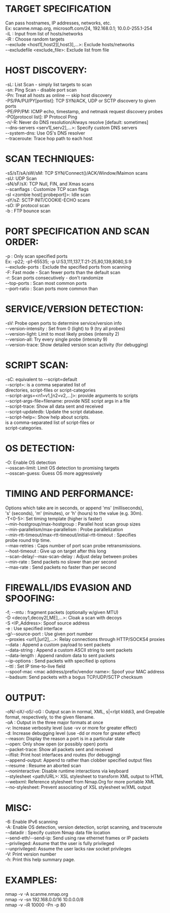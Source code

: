 # TARGET SPECIFICATION   
  Can pass hostnames, IP addresses, networks, etc.   
  Ex: scanme.nmap.org, microsoft.com/24, 192.168.0.1; 10.0.0-255.1-254   
  -iL <inputfilename>: Input from list of hosts/networks   
  -iR <num hosts>: Choose random targets   
  --exclude <host1[,host2][,host3],...>: Exclude hosts/networks   
  --excludefile <exclude_file>: Exclude list from file   

# HOST DISCOVERY:   
  -sL: List Scan - simply list targets to scan  
  -sn: Ping Scan - disable port scan  
  -Pn: Treat all hosts as online -- skip host discovery   
  -PS/PA/PU/PY[portlist]: TCP SYN/ACK, UDP or SCTP discovery to given ports   
  -PE/PP/PM: ICMP echo, timestamp, and netmask request discovery probes   
  -PO[protocol list]: IP Protocol Ping   
  -n/-R: Never do DNS resolution/Always resolve [default: sometimes]   
  --dns-servers <serv1[,serv2],...>: Specify custom DNS servers   
  --system-dns: Use OS's DNS resolver   
  --traceroute: Trace hop path to each host   

# SCAN TECHNIQUES:   
  -sS/sT/sA/sW/sM: TCP SYN/Connect()/ACK/Window/Maimon scans   
  -sU: UDP Scan   
  -sN/sF/sX: TCP Null, FIN, and Xmas scans   
  --scanflags <flags>: Customize TCP scan flags   
  -sI <zombie host[:probeport]>: Idle scan   
  -sY/sZ: SCTP INIT/COOKIE-ECHO scans   
  -sO: IP protocol scan   
  -b <FTP relay host>: FTP bounce scan   

# PORT SPECIFICATION AND SCAN ORDER:      
  -p <port ranges>: Only scan specified ports   
    Ex: -p22; -p1-65535; -p U:53,111,137,T:21-25,80,139,8080,S:9   
  --exclude-ports <port ranges>: Exclude the specified ports from scanning   
  -F: Fast mode - Scan fewer ports than the default scan   
  -r: Scan ports consecutively - don't randomize   
  --top-ports <number>: Scan <number> most common ports   
  --port-ratio <ratio>: Scan ports more common than <ratio>   

# SERVICE/VERSION DETECTION:      
  -sV: Probe open ports to determine service/version info   
  --version-intensity <level>: Set from 0 (light) to 9 (try all probes)   
  --version-light: Limit to most likely probes (intensity 2)   
  --version-all: Try every single probe (intensity 9)   
  --version-trace: Show detailed version scan activity (for debugging)   

# SCRIPT SCAN:      
  -sC: equivalent to --script=default   
  --script=<Lua scripts>: <Lua scripts> is a comma separated list of   
           directories, script-files or script-categories   
  --script-args=<n1=v1,[n2=v2,...]>: provide arguments to scripts   
  --script-args-file=filename: provide NSE script args in a file   
  --script-trace: Show all data sent and received   
  --script-updatedb: Update the script database.   
  --script-help=<Lua scripts>: Show help about scripts.   
           <Lua scripts> is a comma-separated list of script-files or   
           script-categories.   

# OS DETECTION:    
  -O: Enable OS detection   
  --osscan-limit: Limit OS detection to promising targets   
  --osscan-guess: Guess OS more aggressively   

# TIMING AND PERFORMANCE:      
  Options which take <time> are in seconds, or append 'ms' (milliseconds),   
  's' (seconds), 'm' (minutes), or 'h' (hours) to the value (e.g. 30m).   
  -T<0-5>: Set timing template (higher is faster)   
  --min-hostgroup/max-hostgroup <size>: Parallel host scan group sizes   
  --min-parallelism/max-parallelism <numprobes>: Probe parallelization   
  --min-rtt-timeout/max-rtt-timeout/initial-rtt-timeout <time>: Specifies   
      probe round trip time.   
  --max-retries <tries>: Caps number of port scan probe retransmissions.   
  --host-timeout <time>: Give up on target after this long   
  --scan-delay/--max-scan-delay <time>: Adjust delay between probes   
  --min-rate <number>: Send packets no slower than <number> per second   
  --max-rate <number>: Send packets no faster than <number> per second   

# FIREWALL/IDS EVASION AND SPOOFING:      
  -f; --mtu <val>: fragment packets (optionally w/given MTU)  
  -D <decoy1,decoy2[,ME],...>: Cloak a scan with decoys   
  -S <IP_Address>: Spoof source address   
  -e <iface>: Use specified interface   
  -g/--source-port <portnum>: Use given port number   
  --proxies <url1,[url2],...>: Relay connections through HTTP/SOCKS4 proxies   
  --data <hex string>: Append a custom payload to sent packets   
  --data-string <string>: Append a custom ASCII string to sent packets   
  --data-length <num>: Append random data to sent packets   
  --ip-options <options>: Send packets with specified ip options   
  --ttl <val>: Set IP time-to-live field   
  --spoof-mac <mac address/prefix/vendor name>: Spoof your MAC address   
  --badsum: Send packets with a bogus TCP/UDP/SCTP checksum   

# OUTPUT:   
  -oN/-oX/-oS/-oG <file>: Output scan in normal, XML, s|<rIpt kIddi3,
     and Grepable format, respectively, to the given filename.   
  -oA <basename>: Output in the three major formats at once   
  -v: Increase verbosity level (use -vv or more for greater effect)   
  -d: Increase debugging level (use -dd or more for greater effect)   
  --reason: Display the reason a port is in a particular state   
  --open: Only show open (or possibly open) ports   
  --packet-trace: Show all packets sent and received   
  --iflist: Print host interfaces and routes (for debugging)   
  --append-output: Append to rather than clobber specified output files   
  --resume <filename>: Resume an aborted scan   
  --noninteractive: Disable runtime interactions via keyboard   
  --stylesheet <path/URL>: XSL stylesheet to transform XML output to HTML   
  --webxml: Reference stylesheet from Nmap.Org for more portable XML   
  --no-stylesheet: Prevent associating of XSL stylesheet w/XML output   

# MISC:      
  -6: Enable IPv6 scanning   
  -A: Enable OS detection, version detection, script scanning, and traceroute   
  --datadir <dirname>: Specify custom Nmap data file location   
  --send-eth/--send-ip: Send using raw ethernet frames or IP packets   
  --privileged: Assume that the user is fully privileged   
  --unprivileged: Assume the user lacks raw socket privileges    
  -V: Print version number   
  -h: Print this help summary page.   

# EXAMPLES:   
  nmap -v -A scanme.nmap.org   
  nmap -v -sn 192.168.0.0/16 10.0.0.0/8   
  nmap -v -iR 10000 -Pn -p 80   

